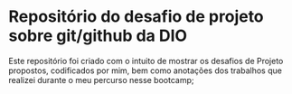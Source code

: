 # Repositório do desafio de projeto sobre git/github da DIO

Este repositório foi criado com o intuito de mostrar os desafios de Projeto propostos, codificados por mim, bem como anotações dos trabalhos que realizei durante o meu percurso nesse bootcamp; 
